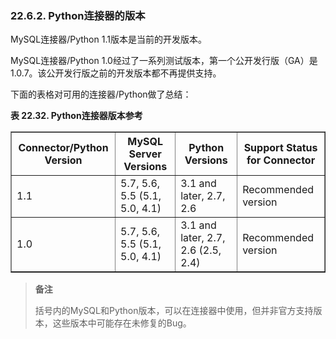 ### 22.6.2. Python连接器的版本

MySQL连接器/Python 1.1版本是当前的开发版本。

MySQL连接器/Python 1.0经过了一系列测试版本，第一个公开发行版（GA）是1.0.7。该公开发行版之前的开发版本都不再提供支持。

下面的表格对可用的连接器/Python做了总结：


<b>表 22.32. Python连接器版本参考</b>
<table summary=" For each Connector/Python version, this table lists the
      corresponding MySQL Server versions that it works with, the
      corresponding Python versions that it works with, and whether it
      is prerelease, recommended (supported), or obsolete. MySQL server
      and Python versions within parentheses are known to work with
      Connector/Python, but are not officially supported. Bugs might not
get fixed for those versions. " border="1">
<colgroup><col><col><col><col></colgroup>
<thead>
<tr>
<th scope="col">Connector/Python Version</th>
<th scope="col">MySQL Server Versions</th>
<th scope="col">Python Versions</th>
<th scope="col">Support Status for Connector</th></tr>
</thead>
<tbody>
<tr>
<td scope="row">1.1</td>
<td>5.7, 5.6, 5.5 (5.1, 5.0, 4.1)</td>
<td>3.1 and later, 2.7, 2.6</td>
<td>Recommended version</td>
</tr>
<tr>
<td scope="row">1.0</td>
<td>5.7, 5.6, 5.5 (5.1, 5.0, 4.1)</td>
<td>3.1 and later, 2.7, 2.6 (2.5, 2.4)</td>
<td>Recommended version</td>
</tr>
</tbody>
</table>

>__备注__
>
>括号内的MySQL和Python版本，可以在连接器中使用，但并非官方支持版本，这些版本中可能存在未修复的Bug。
>

